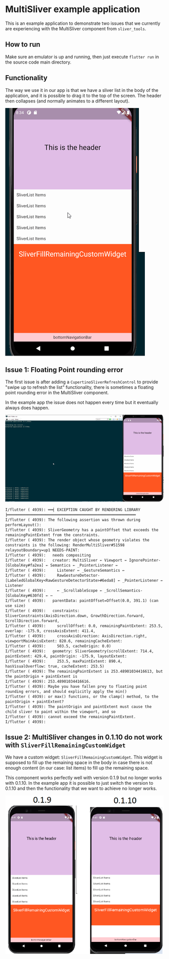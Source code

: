 # MultiSliver example application

This is an example application to demonstrate two issues that we currently are experiencing with the MultiSliver component from `sliver_tools`.

## How to run

Make sure an emulator is up and running, then just execute `flutter run` in the source code main directory.

## Functionality

The way we use it in our app is that we have a sliver list in the body of the application, and it is possible to drag it to the top of the screen. The header then collapses (and normally animates to a different layout).

![demo](readme/multi-sliver-example-app-usage.gif?raw=true "demo")

## Issue 1: Floating Point rounding error

The first issue is after adding a `CupertinoSliverRefreshControl` to provide "swipe up to refresh the list" functionality, there is sometimes a floating point rounding error in the MultiSliver component.

In the example app the issue does not happen every time but it eventually always does happen.

![floating-point](readme/multi-sliver-floating-point-rounding-error.gif?raw=true "floating-point")

```
I/flutter ( 4939): ══╡ EXCEPTION CAUGHT BY RENDERING LIBRARY ╞═════════════════════════════════════════════════════════
I/flutter ( 4939): The following assertion was thrown during performLayout():
I/flutter ( 4939): SliverGeometry has a paintOffset that exceeds the remainingPaintExtent from the constraints.
I/flutter ( 4939): The render object whose geometry violates the constraints is the following: RenderMultiSliver#51598 relayoutBoundary=up1 NEEDS-PAINT:
I/flutter ( 4939):   needs compositing
I/flutter ( 4939):   creator: MultiSliver ← Viewport ← IgnorePointer-[GlobalKey#fa2ea] ← Semantics ← _PointerListener ←
I/flutter ( 4939):     Listener ← _GestureSemantics ←
I/flutter ( 4939):     RawGestureDetector-[LabeledGlobalKey<RawGestureDetectorState>#6eda8] ← _PointerListener ← Listener
I/flutter ( 4939):     ← _ScrollableScope ← _ScrollSemantics-[GlobalKey#630fd] ← ⋯
I/flutter ( 4939):   parentData: paintOffset=Offset(0.0, 391.1) (can use size)
I/flutter ( 4939):   constraints: SliverConstraints(AxisDirection.down, GrowthDirection.forward, ScrollDirection.forward,
I/flutter ( 4939):     scrollOffset: 0.0, remainingPaintExtent: 253.5, overlap: -175.9, crossAxisExtent: 411.4,
I/flutter ( 4939):     crossAxisDirection: AxisDirection.right, viewportMainAxisExtent: 820.6, remainingCacheExtent:
I/flutter ( 4939):     503.5, cacheOrigin: 0.0)
I/flutter ( 4939):   geometry: SliverGeometry(scrollExtent: 714.4, paintExtent: 429.4, paintOrigin: -175.9, layoutExtent:
I/flutter ( 4939):     253.5, maxPaintExtent: 890.4, hasVisualOverflow: true, cacheExtent: 253.5)
I/flutter ( 4939): The remainingPaintExtent is 253.48901034416613, but the paintOrigin + paintExtent is
I/flutter ( 4939): 253.48901034416616.
I/flutter ( 4939): Maybe you have fallen prey to floating point rounding errors, and should explicitly apply the min()
I/flutter ( 4939): or max() functions, or the clamp() method, to the paintOrigin + paintExtent?
I/flutter ( 4939): The paintOrigin and paintExtent must cause the child sliver to paint within the viewport, and so
I/flutter ( 4939): cannot exceed the remainingPaintExtent.
I/flutter ( 4939):
```

## Issue 2: MultiSliver changes in 0.1.10 do not work with `SliverFillRemainingCustomWidget`

We have a custom widget: `SliverFillRemainingCustomWidget`. This widget is supposed to fill up the remaining space in the body in case there is not enough content (in our case: list items) to fill up the remaining space.

This component works perfectly well with version 0.1.9 but no longer works with 0.1.10. In the example app it is possible to just switch the version to 0.1.10 and then the functionality that we want to achieve no longer works.

![version-upgrade](readme/multi-sliver-version-upgrade-issue.png?raw=true "version-upgrade")
